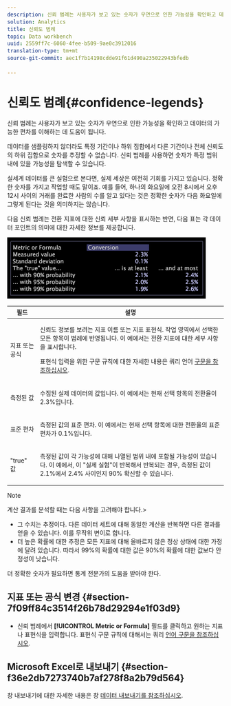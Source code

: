 ```yaml
---
description: 신뢰 범례는 사용자가 보고 있는 숫자가 우연으로 인한 가능성을 확인하고 데이터의 가능한 편차를 이해하는 데 도움이 됩니다.
solution: Analytics
title: 신뢰도 범례
topic: Data workbench
uuid: 2559ff7c-6060-4fee-b509-9ae0c3912016
translation-type: tm+mt
source-git-commit: aec1f7b14198cdde91f61d490a235022943bfedb

---
```



# 신뢰도 범례{#confidence-legends}

신뢰 범례는 사용자가 보고 있는 숫자가 우연으로 인한 가능성을 확인하고 데이터의 가능한 편차를 이해하는 데 도움이 됩니다.

데이터를 샘플링하지 않더라도 특정 기간이나 하위 집합에서 다른 기간이나 전체 신뢰도의 하위 집합으로 숫자를 추정할 수 없습니다. 신뢰 범례를 사용하면 숫자가 특정 범위 내에 있을 가능성을 탐색할 수 있습니다.

실세계 데이터를 큰 실험으로 본다면, 실제 세상은 여전히 기회를 가지고 있습니다. 정확한 숫자를 가지고 작업할 때도 말이죠. 예를 들어, 하나의 화요일에 오전 8시에서 오후 12시 사이의 거래를 완료한 사람의 수를 알고 있다는 것은 정확한 숫자가 다음 화요일에 그렇게 된다는 것을 의미하지는 않습니다.

다음 신뢰 범례는 전환 지표에 대한 신뢰 세부 사항을 표시하는 반면, 다음 표는 각 데이터 포인트의 의미에 대한 자세한 정보를 제공합니다.

![](assets/lgd_ConfidenceLegend.png)

<table id="table_387F22C7EF4E4DE9AD810D3D9204676F"> 
 <thead> 
  <tr> 
   <th colname="col1" class="entry"> 필드 </th> 
   <th colname="col2" class="entry"> 설명 </th> 
  </tr> 
 </thead>
 <tbody> 
  <tr> 
   <td colname="col1"> <p>지표 또는 공식 </p> </td> 
   <td colname="col2"> <p>신뢰도 정보를 보려는 지표 이름 또는 지표 표현식. 작업 영역에서 선택한 모든 항목이 범례에 반영됩니다. 이 예에서는 전환 지표에 대한 세부 사항을 표시합니다. </p> <p>표현식 입력을 위한 구문 규칙에 대한 자세한 내용은 쿼리 언어 <a href="../../../../home/c-get-started/c-qry-lang-syntx/c-qry-lang-syntx.md#concept-15d1d3f5164a47d49468c5acb7299d9f"> 구문을 참조하십시오</a>. </p> </td> 
  </tr> 
  <tr> 
   <td colname="col1"> <p>측정된 값 </p> </td> 
   <td colname="col2"> <p>수집된 실제 데이터의 값입니다. 이 예에서는 현재 선택 항목의 전환율이 2.3%입니다. </p> </td> 
  </tr> 
  <tr> 
   <td colname="col1"> <p>표준 편차 </p> </td> 
   <td colname="col2"> <p>측정된 값의 표준 편차. 이 예에서는 현재 선택 항목에 대한 전환율의 표준 편차가 0.1%입니다. </p> </td> 
  </tr> 
  <tr> 
   <td colname="col1"> <p>"true" 값 </p> </td> 
   <td colname="col2"> <p>측정된 값이 각 가능성에 대해 나열된 범위 내에 포함될 가능성이 있습니다. 이 예에서, 이 "실제 실험"이 반복해서 반복되는 경우, 측정된 값이 2.1%에서 2.4% 사이인지 90% 확신할 수 있습니다. </p> </td> 
  </tr> 
 </tbody> 
</table>

>[!NOTE]
>
>계산 결과를 분석할 때는 다음 사항을 고려해야 합니다.>
>* 그 수치는 추정이다. 다른 데이터 세트에 대해 동일한 계산을 반복하면 다른 결과를 얻을 수 있습니다. 이를 무작위 변이로 합니다.
>* 더 높은 확률에 대한 추정은 모든 지표에 대해 올바르지 않은 정상 상태에 대한 가정에 달려 있습니다. 따라서 99%의 확률에 대한 값은 90%의 확률에 대한 값보다 안정성이 낮습니다.
>
>
더 정확한 숫자가 필요하면 통계 전문가의 도움을 받아야 한다.

## 지표 또는 공식 변경 {#section-7f09ff84c3514f26b78d29294e1f03d9}

* 신뢰 범례에서 **[!UICONTROL Metric or Formula]** 필드를 클릭하고 원하는 지표나 표현식을 입력합니다. 표현식 구문 규칙에 대해서는 쿼리 [언어 구문을 참조하십시오](../../../../home/c-get-started/c-qry-lang-syntx/c-qry-lang-syntx.md#concept-15d1d3f5164a47d49468c5acb7299d9f).

## Microsoft Excel로 내보내기 {#section-f36e2db7273740b7af278f8a2b79d564}

창 내보내기에 대한 자세한 내용은 창 [데이터 내보내기를 참조하십시오](../../../../home/c-get-started/c-wk-win-wksp/c-exp-win-data.md#concept-8df61d64ed434cc5a499023c44197349).
